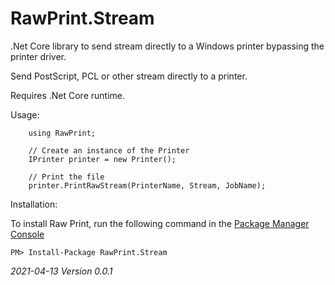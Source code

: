 RawPrint.Stream
===============

.Net Core library to send stream directly to a Windows printer bypassing the printer driver.

Send PostScript, PCL or other stream directly to a printer.

Requires .Net Core runtime.

Usage:

        using RawPrint;
	
        // Create an instance of the Printer
        IPrinter printer = new Printer();
    
        // Print the file
        printer.PrintRawStream(PrinterName, Stream, JobName);

Installation:

To install Raw Print, run the following command in the [Package Manager Console](http://docs.nuget.org/docs/start-here/using-the-package-manager-console)

	PM> Install-Package RawPrint.Stream

*2021-04-13 Version 0.0.1*

